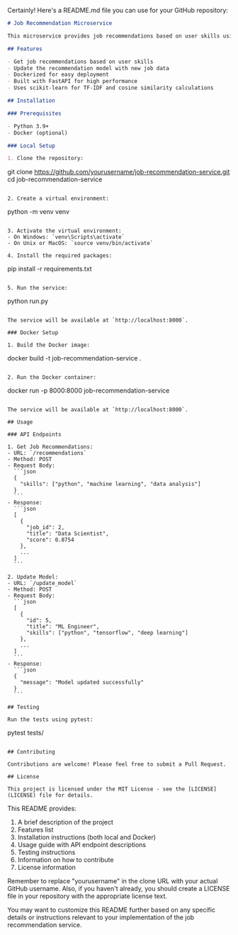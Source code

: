 Certainly! Here's a README.md file you can use for your GitHub repository:

```markdown
# Job Recommendation Microservice

This microservice provides job recommendations based on user skills using a content-based recommendation system. It's built with FastAPI and uses TF-IDF and cosine similarity for generating recommendations.

## Features

- Get job recommendations based on user skills
- Update the recommendation model with new job data
- Dockerized for easy deployment
- Built with FastAPI for high performance
- Uses scikit-learn for TF-IDF and cosine similarity calculations

## Installation

### Prerequisites

- Python 3.9+
- Docker (optional)

### Local Setup

1. Clone the repository:
   ```
   git clone https://github.com/yourusername/job-recommendation-service.git
   cd job-recommendation-service
   ```

2. Create a virtual environment:
   ```
   python -m venv venv
   ```

3. Activate the virtual environment:
   - On Windows: `venv\Scripts\activate`
   - On Unix or MacOS: `source venv/bin/activate`

4. Install the required packages:
   ```
   pip install -r requirements.txt
   ```

5. Run the service:
   ```
   python run.py
   ```

The service will be available at `http://localhost:8000`.

### Docker Setup

1. Build the Docker image:
   ```
   docker build -t job-recommendation-service .
   ```

2. Run the Docker container:
   ```
   docker run -p 8000:8000 job-recommendation-service
   ```

The service will be available at `http://localhost:8000`.

## Usage

### API Endpoints

1. Get Job Recommendations:
   - URL: `/recommendations`
   - Method: POST
   - Request Body:
     ```json
     {
       "skills": ["python", "machine learning", "data analysis"]
     }
     ```
   - Response:
     ```json
     [
       {
         "job_id": 2,
         "title": "Data Scientist",
         "score": 0.8754
       },
       ...
     ]
     ```

2. Update Model:
   - URL: `/update_model`
   - Method: POST
   - Request Body:
     ```json
     [
       {
         "id": 5,
         "title": "ML Engineer",
         "skills": ["python", "tensorflow", "deep learning"]
       },
       ...
     ]
     ```
   - Response:
     ```json
     {
       "message": "Model updated successfully"
     }
     ```

## Testing

Run the tests using pytest:

```
pytest tests/
```

## Contributing

Contributions are welcome! Please feel free to submit a Pull Request.

## License

This project is licensed under the MIT License - see the [LICENSE](LICENSE) file for details.
```

This README provides:

1. A brief description of the project
2. Features list
3. Installation instructions (both local and Docker)
4. Usage guide with API endpoint descriptions
5. Testing instructions
6. Information on how to contribute
7. License information

Remember to replace "yourusername" in the clone URL with your actual GitHub username. Also, if you haven't already, you should create a LICENSE file in your repository with the appropriate license text.

You may want to customize this README further based on any specific details or instructions relevant to your implementation of the job recommendation service.

